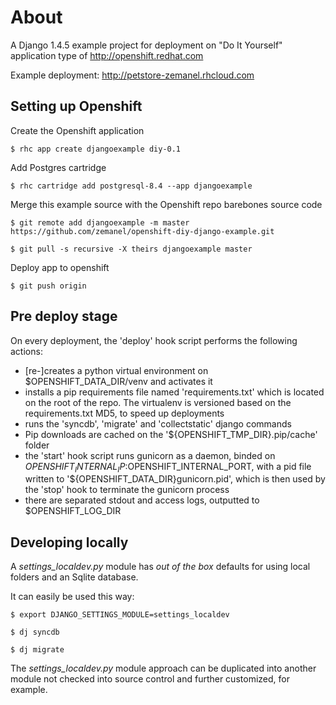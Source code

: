 About
=====

A Django 1.4.5 example project for deployment on "Do It Yourself" application type of http://openshift.redhat.com

Example deployment: http://petstore-zemanel.rhcloud.com

Setting up Openshift
--------------------

Create the Openshift application

    $ rhc app create djangoexample diy-0.1

Add Postgres cartridge

    $ rhc cartridge add postgresql-8.4 --app djangoexample

Merge this example source with the Openshift repo barebones source code

    $ git remote add djangoexample -m master https://github.com/zemanel/openshift-diy-django-example.git

    $ git pull -s recursive -X theirs djangoexample master

Deploy app to openshift

    $ git push origin

Pre deploy stage
----------------

On every deployment, the 'deploy' hook script performs the following actions:

* [re-]creates a python virtual environment on $OPENSHIFT_DATA_DIR/venv and activates it
* installs a pip requirements file named 'requirements.txt' which is located on the root of the repo.
The virtualenv is versioned based on the requirements.txt MD5, to speed up deployments
* runs the 'syncdb', 'migrate' and 'collectstatic' django commands
* Pip downloads are cached on the '${OPENSHIFT_TMP_DIR}.pip/cache' folder
* the 'start' hook script runs gunicorn as a daemon, binded on $OPENSHIFT_INTERNAL_IP:$OPENSHIFT_INTERNAL_PORT,
with a pid file written to '${OPENSHIFT_DATA_DIR}gunicorn.pid', which is then used by the 'stop' hook to terminate the gunicorn process
* there are separated stdout and access logs, outputted to $OPENSHIFT_LOG_DIR  
    

Developing locally
------------------

A *settings_localdev.py* module has *out of the box* defaults for using local folders and an Sqlite database.

It can easily be used this way:

    $ export DJANGO_SETTINGS_MODULE=settings_localdev

    $ dj syncdb

    $ dj migrate

The *settings_localdev.py* module approach can be duplicated into another module not checked into source control and
further customized, for example.



